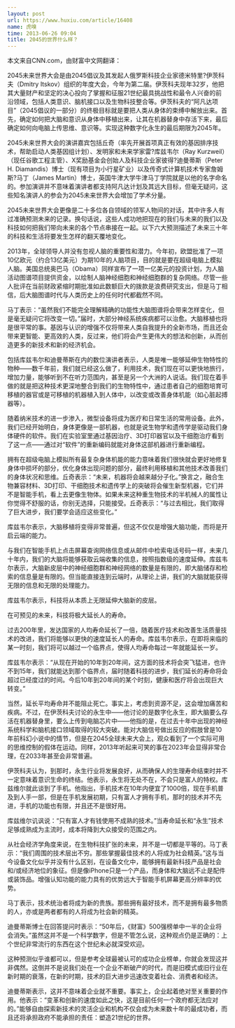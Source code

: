 ```yaml
---
layout: post
url: https://www.huxiu.com/article/16408
name: 虎嗅
time: 2013-06-26 09:04
title: 2045的世界什么样？
---
```

本文来自CNN.com，由财富中文网翻译：

2045未来世界大会是由2045倡议及其发起人俄罗斯科技企业家德米特里?伊茨科夫（Dmitry Itskov）组织的年度大会，今年为第二届。伊茨科夫现年32岁，他把其大量财产和坚定的决心投向了掌握和征服21世纪最具挑战性和最令人兴奋的前沿领域，包括人类意识、脑机接口以及生物科技整合等。伊茨科夫的“阿凡达项目”（2045倡议的一部分）的终极目标就是要把人类从身体的束缚中解放出来。首先，确定如何把大脑和意识从身体中移植出来，让其在机器替身中存活下来，最后确定如何向电脑上传思维、意识等。实现这种数字化永生的最后期限为2045年。

2045未来世界大会的演讲嘉宾包括丘奇（率先开展首项真正有效的基因排序技术，帮助启动人类基因组计划）、发明家和未来学家雷?库兹韦尔（Ray Kurzweil）（现任谷歌工程主管）、X奖励基金会创始人及科技企业家彼得?迪曼蒂斯（Peter H. Diamandis）博士（现有项目为小行星矿业）以及传奇式计算机技术专家詹姆斯?马丁（James Martin）博士，英国牛津大学牛津马丁学院就是以他的名字命名的。参加演讲并不意味着演讲者都支持阿凡达计划及其远大目标，但毫无疑问，这些知名演讲人的参会为2045未来世界大会增加了学术分量。

2045未来世界大会更像是二十多位各自领域的领军人物间的对话，其中许多人有过准确预测未来的记录。换句话说，这些人成功地把现在的我们与未来的我们以及科技如何把我们带向未来的各个节点串接在一起。以下六大预测描述了未来三十年的科技和生活将要发生怎样的翻天覆地变化。

2013年，全球领导人并没有忽视人脑的重要性和潜力。今年初，欧盟批准了一项10亿欧元（约合13亿美元）为期10年的人脑项目，目的就是要在超级电脑上模拟人脑。美国总统奥巴马（Obama）同样宣布了一项一亿美元的投资计划，为人脑活动图谱项目提供资金，以绘制人脑神经细胞和神经细胞群的复杂网络。尽管一些人批评在当前财政紧缩时期批准如此数额巨大的拨款是浪费研究支出，但是马丁相信，后大脑图谱时代与人类历史上的任何时代都截然不同。

马丁表示：“虽然我们不能完全理解精确的功能性大脑图谱将会带来怎样变化，但是毫无疑问它将改变一切。”届时，大部分神经系统疾病都可以治愈。大脑移植也将是很平常的事。基因与认识的增强不仅将带来人类自我提升的全新市场，而且还会带来更智能、更高效的人类，反过来，他们将会产生更伟大的想法和创新，从而创造更多的新技术和新的经济机会。

包括库兹韦尔和迪曼蒂斯在内的数位演讲者表示，人类是唯一能够延伸生物特性的物种――数千年前，我们就已经这么做了，利用技术，我们现在可以更快地旅行，增加力量，能够听到不在听力范围内，甚至是另一个大洲的人说话。我们现在着手做的就是把这种技术更深地整合到我们的生物特性中，通过患者自己的细胞培育可移植的器官或是可移植的机器植入到人体中，以改变或改善身体机能（如心脏起搏器等）。

随着纳米技术的进一步渗入，微型设备将成为医疗和日常生活的常用设备。此外，我们已经开始明白，身体更像是一部机器，也就是说生物学和遗传学是驱动我们身体硬件的软件。我们在实验室里通过基因治疗、3D打印器官以及干细胞治疗看到了这一点――通过对“软件”的重新编码就能对身体这部机器进行重新编程。

拥有在超级电脑上模拟所有最复杂身体机能的能力意味着我们很快就会更好地修复身体中损坏的部分，优化身体出现问题的部分，最终利用移植和其他技术改善我们的身体状况和思维。丘奇表示：“未来，机器将会越来越分子化。”换言之，融合生物兼容材料、3D打印、干细胞技术和遗传学上的突破将会催生新型机器，它们并不是智能手机，看上去更像生物体。如果未来这种重生物技术的半机械人的属性让你觉得不舒服的话，你别无选择，只能接受。丘奇表示：“与过去相比，我们取得了巨大进步，我们要学会适应这些变化。”

库兹韦尔表示，大脑移植将变得非常普遍，但这不仅仅是增强大脑功能，而将是开启云端的能力。

与我们在智能手机上点击屏幕查询网络信息或从邮件中检索电话号码一样，未来几十年内，我们的大脑将能够获取云端收集的信息，按照指数级的速度延伸。库兹韦尔表示，大脑新皮层中的神经细胞群和神经网络的数量是有限的，即大脑储存和检索的信息量是有限的。但当能直接连到云端时，从理论上讲，我们的大脑就能获得无限的信息和无限的处理能力。

库兹韦尔表示，科技将从本质上无限延伸大脑新的皮层。

在可预见的未来，科技将极大延长人的寿命。

过去200年里，发达国家的人均寿命延长了一倍，随着医疗技术和改善生活质量技术的改进，我们将能够以更快的速度延长人的寿命。库兹韦尔表示，在即将来临的某一时刻，我们将可以越过一个临界点，使得人均寿命每过一年就能延长一岁。

库兹韦尔表示：“从现在开始的10年到20年间，这方面的技术将会突飞猛进，也许不到15年，我们就能达到那个临界点，届时随着科技的进步，我们延长的寿命将会超过已经度过的时间。今后10年到20年间的某个时刻，健康和医疗将会出现巨大转变。”

当然，延长平均寿命并不能阻止死亡。事实上，考虑到资源不足，这会增加痛苦和疾病。不过，在伊茨科夫讨论的永生中――他讨论的是数字化永生，即大脑要么存活在机器替身里，要么上传到电脑芯片中――他指的是，在过去十年中出现的神经系统科学和脑机接口领域取得的较大突破。能对大脑信号做出反应的假肢曾是10年前科幻小说中的情节，但是在2045全球未来大会上，观众看到了一个实际可用的思维控制的假体在运动。同样，2013年听起来可笑的事在2023年会显得非常合理，在2033年甚至会非常普遍。

伊茨科夫认为，到那时，永生行业将发展良好，从而确保人的生理寿命结束时并不一定意味着意识生命的终结。他表示，永生将无处不在，不会只是富人的特权。库兹维尔就此谈到了手机。他指出，手机技术在10年内便宜了1000倍，现在手机普及到人手一部，但是在手机发展初期，只有富人才拥有手机，那时的技术并不先进，手机的功能也有限，并且还不是很好用。

库兹维尔讥讽说：“只有富人才有钱使用不成熟的技术。”当寿命延长和“永生”技术足够成熟成为主流时，成本将降到大众接受的范围之内。

从社会经济学角度来说，在生物科技扩张的未来，并不是一切都是平等的。马丁表示：“我们周围的技术层出不穷。那些掌握最佳技术的人将成为社会精英。”这与当今设备文化似乎并没有什么区别，在设备文化中，能够拥有最新科技产品是社会和/或经济地位的象征。但是像iPhone只是一个产品，而身体和大脑远不止是配件或装饰品。增强认知功能的能力具有的优势远大于智能手机屏幕更高分辨率的优势。

马丁表示，技术统治者将成为新的贵族。那些拥有最好技术，而不是拥有最多物质的人，亦或是两者都有的人将成为社会新的精英。

迪曼蒂斯博士在回答提问时表示：“50年后，《财富》500强榜单中一半的企业将会消失。”虽然这并不是一个科学数字，但是不管怎么说，这种观点仍是正确的：上个世纪非常流行的东西在这个世纪未必就深受欢迎。

这种预测似乎谁都可以，但是参考全球最被认可的成功企业榜单，你就会发现这并非偶然。这倒并不是说我们处在一个企业不断破产的时代，而是旧模式或旧行业在新时期的衰落，在新的时期，技术的巨大进步迅速改变着社会、消费者和经济。

迪曼蒂斯表示，这并不意味着企业就不重要。事实上，企业起着绝对至关重要的作用。他表示：“变革和创新的速度如此之快，这是目前任何一个政府都无法应对的。”能够自由探索新技术的灵活企业和机构不仅会成为未来数十年的最成功者，而且还将承担政府不能承担的责任：塑造21世纪的世界。

